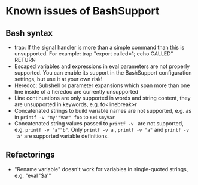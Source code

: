 # Known issues of BashSupport

## Bash syntax
- trap: If the signal handler is more than a simple command than this is unsupported. For example: trap "export called=1; echo CALLED" RETURN
- Escaped variables and expressions in eval parameters are not properly supported. You can enable its support in the BashSupport configuration settings, but use it at your own risk!
- Heredoc: Subshell or parameter expansions which span more than one line inside of a heredoc are currently unsupported 
- Line continuations are only supported in words and string content, they are unsupported in keywords, e.g. fo\<linebreak>r
- Concatenated strings to build variable names are not supported, e.g. as in `printf -v "my""Var" foo` to set `$myVar`
- Concatenated string values passed to `printf -v ` are not supported, e.g. `printf -v "a""b"`. Only `printf -v a` , `printf -v "a"` and `printf -v 'a'` are supported variable definitions.

## Refactorings
- "Rename variable" doesn't work for variables in single-quoted strings, e.g. "eval '$a'"